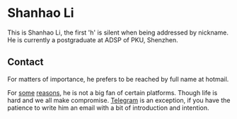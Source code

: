 # Shanhao Li

This is Shanhao Li, the first 'h' is silent when being addressed by nickname. He is currently a postgraduate at ADSP of PKU, Shenzhen. 

## Contact

For matters of importance, he prefers to be reached by full name at hotmail. 

For [some](https://citizenlab.ca/?s=weibo) [reasons](https://citizenlab.ca/?s=tencent), he is not a big fan of certain platforms. Though life is hard and we all make compromise. [Telegram](https://telegram.org/) is an exception, if you have the patience to write him an email with a bit of introduction and intention.
